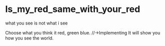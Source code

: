 # Is_my_red_same_with_your_red
what you see is not what i see

Choose what you think it red, green blue. //->Implementing
It will show you how you see the world.
